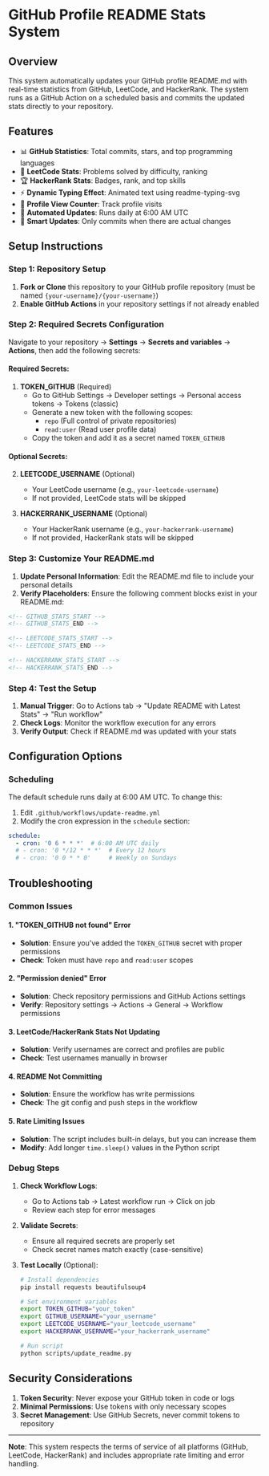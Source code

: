 # GitHub Profile README Stats System

## Overview

This system automatically updates your GitHub profile README.md with real-time statistics from GitHub, LeetCode, and HackerRank. The system runs as a GitHub Action on a scheduled basis and commits the updated stats directly to your repository.

## Features

- 📊 **GitHub Statistics**: Total commits, stars, and top programming languages
- 🧠 **LeetCode Stats**: Problems solved by difficulty, ranking
- 🏆 **HackerRank Stats**: Badges, rank, and top skills
- ⚡ **Dynamic Typing Effect**: Animated text using readme-typing-svg
- 👀 **Profile View Counter**: Track profile visits
- 🔄 **Automated Updates**: Runs daily at 6:00 AM UTC
- 📝 **Smart Updates**: Only commits when there are actual changes

## Setup Instructions

### Step 1: Repository Setup

1. **Fork or Clone** this repository to your GitHub profile repository (must be named `{your-username}/{your-username}`)
2. **Enable GitHub Actions** in your repository settings if not already enabled

### Step 2: Required Secrets Configuration

Navigate to your repository → **Settings** → **Secrets and variables** → **Actions**, then add the following secrets:

#### Required Secrets:

1. **TOKEN_GITHUB** (Required)
   - Go to GitHub Settings → Developer settings → Personal access tokens → Tokens (classic)
   - Generate a new token with the following scopes:
     - `repo` (Full control of private repositories)
     - `read:user` (Read user profile data)
   - Copy the token and add it as a secret named `TOKEN_GITHUB`

#### Optional Secrets:

2. **LEETCODE_USERNAME** (Optional)
   - Your LeetCode username (e.g., `your-leetcode-username`)
   - If not provided, LeetCode stats will be skipped

3. **HACKERRANK_USERNAME** (Optional)
   - Your HackerRank username (e.g., `your-hackerrank-username`)
   - If not provided, HackerRank stats will be skipped

### Step 3: Customize Your README.md

1. **Update Personal Information**: Edit the README.md file to include your personal details
2. **Verify Placeholders**: Ensure the following comment blocks exist in your README.md:

```markdown
<!-- GITHUB_STATS_START -->
<!-- GITHUB_STATS_END -->

<!-- LEETCODE_STATS_START -->
<!-- LEETCODE_STATS_END -->

<!-- HACKERRANK_STATS_START -->
<!-- HACKERRANK_STATS_END -->
```

### Step 4: Test the Setup

1. **Manual Trigger**: Go to Actions tab → "Update README with Latest Stats" → "Run workflow"
2. **Check Logs**: Monitor the workflow execution for any errors
3. **Verify Output**: Check if README.md was updated with your stats

## Configuration Options

### Scheduling

The default schedule runs daily at 6:00 AM UTC. To change this:

1. Edit `.github/workflows/update-readme.yml`
2. Modify the cron expression in the `schedule` section:

```yaml
schedule:
  - cron: '0 6 * * *'  # 6:00 AM UTC daily
  # - cron: '0 */12 * * *'  # Every 12 hours
  # - cron: '0 0 * * 0'     # Weekly on Sundays
```

## Troubleshooting

### Common Issues

#### 1. "TOKEN_GITHUB not found" Error
- **Solution**: Ensure you've added the `TOKEN_GITHUB` secret with proper permissions
- **Check**: Token must have `repo` and `read:user` scopes

#### 2. "Permission denied" Error
- **Solution**: Check repository permissions and GitHub Actions settings
- **Verify**: Repository settings → Actions → General → Workflow permissions

#### 3. LeetCode/HackerRank Stats Not Updating
- **Solution**: Verify usernames are correct and profiles are public
- **Check**: Test usernames manually in browser

#### 4. README Not Committing
- **Solution**: Ensure the workflow has write permissions
- **Check**: The git config and push steps in the workflow

#### 5. Rate Limiting Issues
- **Solution**: The script includes built-in delays, but you can increase them
- **Modify**: Add longer `time.sleep()` values in the Python script

### Debug Steps

1. **Check Workflow Logs**:
   - Go to Actions tab → Latest workflow run → Click on job
   - Review each step for error messages

2. **Validate Secrets**:
   - Ensure all required secrets are properly set
   - Check secret names match exactly (case-sensitive)

3. **Test Locally** (Optional):
   ```bash
   # Install dependencies
   pip install requests beautifulsoup4

   # Set environment variables
   export TOKEN_GITHUB="your_token"
   export GITHUB_USERNAME="your_username"
   export LEETCODE_USERNAME="your_leetcode_username"
   export HACKERRANK_USERNAME="your_hackerrank_username"

   # Run script
   python scripts/update_readme.py
   ```

## Security Considerations

1. **Token Security**: Never expose your GitHub token in code or logs
2. **Minimal Permissions**: Use tokens with only necessary scopes
3. **Secret Management**: Use GitHub Secrets, never commit tokens to repository

---

**Note**: This system respects the terms of service of all platforms (GitHub, LeetCode, HackerRank) and includes appropriate rate limiting and error handling.